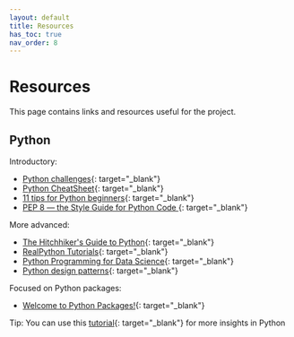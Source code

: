 ```yaml
---
layout: default
title: Resources
has_toc: true
nav_order: 8
---
```


# Resources

This page contains links and resources useful for the project.

## Python

Introductory:

- [Python challenges](https://pythonprinciples.com/challenges/){: target="_blank"}
- [Python CheatSheet](https://medium.com/@roelljr/ultimate-python-cheat-sheet-practical-python-for-everyday-tasks-c267c1394ee8){: target="_blank"}
- [11 tips for Python beginners](https://realpython.com/python-beginner-tips/){: target="_blank"}
- [PEP 8 — the Style Guide for Python Code ](https://pep8.org/){: target="_blank"}

More advanced:

- [The Hitchhiker's Guide to Python](https://docs.python-guide.org/){: target="_blank"}
- [RealPython Tutorials](https://realpython.com/){: target="_blank"}
- [Python Programming for Data Science](https://www.tomasbeuzen.com/python-programming-for-data-science/README.html){: target="_blank"}
- [Python design patterns](https://refactoring.guru/design-patterns/python){: target="_blank"}

Focused on Python packages:

- [Welcome to Python Packages!](https://py-pkgs.org/){: target="_blank"}

Tip:
You can use this [tutorial](https://www.codecademy.com/catalog/language/python?g_network=g&g_productchannel=&g_adid=624888211335&g_locinterest=&g_keyword=codecademy%27s%20learn%20python&g_acctid=243-039-7011&g_adtype=&g_keywordid=kwd-2259230975260&g_ifcreative=&g_campaign=account&g_locphysical=9042755&g_adgroupid=128133971748&g_productid=&g_source={sourceid}&g_merchantid=&g_placement=&g_partition=&g_campaignid=12575778360&g_ifproduct=&utm_id=t_kwd-2259230975260:ag_128133971748:cp_12575778360:n_g:d_c&utm_source=google&utm_medium=paid-search&utm_term=codecademy%27s%20learn%20python&utm_campaign=INTL_Brand_Phrase&utm_content=624888211335&g_adtype=search&g_acctid=243-039-7011&gad_source=1&gclid=CjwKCAjwzIK1BhAuEiwAHQmU3t-FhdTeqJcFCUfaU1x1cvYdKGfh9vdxz1b8ll5Tl_2wcSc8wgMNhRoCJqoQAvD_BwE){: target="_blank"} for more insights in Python
